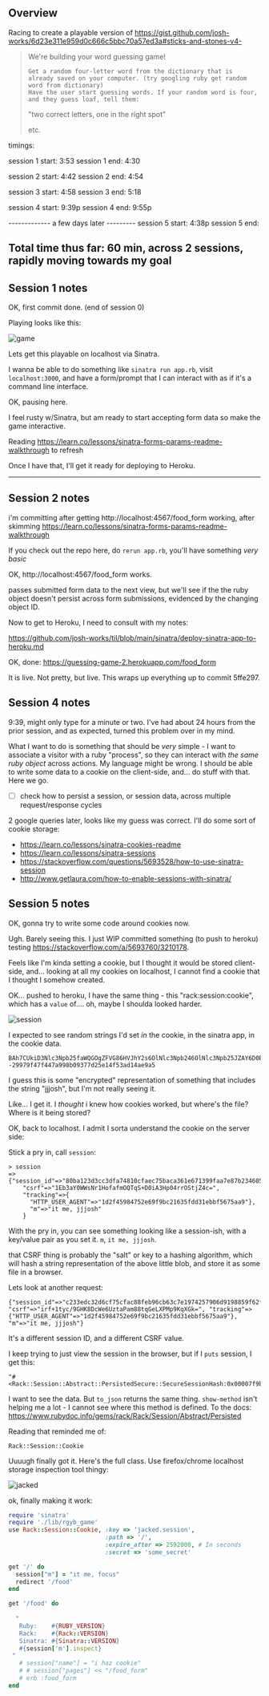## Overview

Racing to create a playable version of https://gist.github.com/josh-works/6d23e311e959d0c666c5bbc70a57ed3a#sticks-and-stones-v4-

> We're building your word guessing game!
> 
>     Get a random four-letter word from the dictionary that is already saved on your computer. (try googling ruby get random word from dictionary)
>     Have the user start guessing words. If your random word is four, and they guess loaf, tell them:
> 
> "two correct letters, one in the right spot"
> 
> etc.

timings: 

session 1 start: 3:53 
session 1 end: 4:30

session 2 start: 4:42
session 2 end: 4:54

session 3 start: 4:58
session 3 end: 5:18

session 4 start: 9:39p
session 4 end: 9:55p

------------- a few days later ---------
session 5 start: 4:38p
session 5 end: 

Total time thus far: 60 min, across 2 sessions, rapidly moving towards my goal
---------------
## Session 1 notes

OK, first commit done. (end of session 0)

Playing looks like this: 

![game](/images/playing-game.jpg)

Lets get this playable on localhost via Sinatra.

I wanna be able to do something like `sinatra run app.rb`, visit `localhost:3000`, and have a form/prompt that I can interact with as if it's a command line interface. 

OK, pausing here. 

I feel rusty w/Sinatra, but am ready to start accepting form data so make the game interactive.

Reading https://learn.co/lessons/sinatra-forms-params-readme-walkthrough to refresh

Once I have that, I'll get it ready for deploying to Heroku. 

------------------

## Session 2 notes

i'm committing after getting http://localhost:4567/food_form working, after skimming https://learn.co/lessons/sinatra-forms-params-readme-walkthrough

If you check out the repo here, do `rerun app.rb`, you'll have something _very basic_


OK, http://localhost:4567/food_form works.

passes submitted form data to the next view, but we'll see if the the ruby object doesn't persist across form submissions, evidenced by the changing object ID.

Now to get to Heroku, I need to consult with my notes:

https://github.com/josh-works/til/blob/main/sinatra/deploy-sinatra-app-to-heroku.md

OK, done: https://guessing-game-2.herokuapp.com/food_form

It is live. Not pretty, but live. This wraps up everything up to commit 5ffe297.

## Session 4 notes

9:39, might only type for a minute or two. I've had about 24 hours from the prior session, and as expected, turned this problem over in my mind. 

What I want to do is something that should be _very_ simple - I want to associate a visitor with a ruby "process", so they can interact with _the same ruby object_ across actions. My language might be wrong. I should be able to write some data to a cookie on the client-side, and... do stuff with that. Here we go.

- [ ] check how to persist a session, or session data, across multiple request/response cycles

2 google queries later, looks like my guess was correct. I'll do some sort of cookie storage:

- https://learn.co/lessons/sinatra-cookies-readme
- https://learn.co/lessons/sinatra-sessions
- https://stackoverflow.com/questions/5693528/how-to-use-sinatra-session
- http://www.getlaura.com/how-to-enable-sessions-with-sinatra/

## Session 5 notes

OK, gonna try to write some code around cookies now.

Ugh. Barely seeing this. I just WIP committed something (to push to heroku) testing https://stackoverflow.com/a/5693760/3210178. 

Feels like I'm kinda setting a cookie, but I thought it would be stored client-side, and... looking at all my cookies on localhost, I cannot find a cookie that I thought I somehow created. 

OK... pushed to heroku, I have the same thing - this "rack:session:cookie", which has a `value` of.... oh, maybe I shoulda looked harder. 

![session](/images/session.jpg)

I expected to see random strings I'd set _in_ the cookie, in the sinatra app, in the cookie data.

```
BAh7CUkiD3Nlc3Npb25faWQGOgZFVG86HVJhY2s6OlNlc3Npb246OlNlc3Npb25JZAY6D0BwdWJsaWNfaWRJIkVlODhlNDcwN2RmNTg1ZjEyMmJiNTlhZWI3OTk2MzFjZjRhNjhhZWMyOGI5OTUwOWI3OWMwNzNkNzRjMjkyNDJhBjsARkkiCWNzcmYGOwBGSSIxK0p5eVVqNjI5KzE4K3U2R1lLNTFjZGN2SnlNRUo2MGV2KzJ1SlhydGlnST0GOwBGSSINdHJhY2tpbmcGOwBGewZJIhRIVFRQX1VTRVJfQUdFTlQGOwBUSSItMWQyZjQ1OTg0NzUyZTY5ZjliYzIxNjM1ZmRkMzFlYmJmNTY3NWFhOQY7AEZJIgZtBjsAVEkiEml0IG1lLCBqampvc2gGOwBU--29979f47f447a998b09377d25e14f53ad14ae9a5
```

I guess this is some "encrypted" representation of something that includes the string "jjjosh", but I'm not really seeing it.

Like... I get it. I _thought_ i knew how cookies worked, but where's the file? Where is it being stored? 

OK, back to localhost. I admit I sorta understand the cookie on the server side:

Stick a pry in, call `session`:

```
> session
=> {"session_id"=>"80ba123d3cc3dfa74810cfaec75baca361e671399faa7e87b234605018c57c6a", 
    "csrf"=>"1Eb3aY0WWsNr1HofafmOQTqS+D0iA3Hp04rrOStjZ4c=", 
    "tracking"=>{
      "HTTP_USER_AGENT"=>"1d2f45984752e69f9bc21635fdd31ebbf5675aa9"}, 
      "m"=>"it me, jjjosh"
    }
```

With the pry in, you can see something looking like a session-ish, with a key/value pair as you set it. `m`, `it me, jjjosh`. 

that CSRF thing is probably the "salt" or key to a hashing algorithm, which will hash a string representation of the above little blob, and store it as some file in a browser. 

Lets look at another request:

```
{"session_id"=>"c233edc32d6cf75cfac88feb96cb63c7e1974257906d9198859f62ffbe4a5e11", "csrf"=>"irf+1tyc/9GHK8DcWe6UztaPam88tqGeLXPMp9KqXGk=", "tracking"=>{"HTTP_USER_AGENT"=>"1d2f45984752e69f9bc21635fdd31ebbf5675aa9"}, "m"=>"it me, jjjosh"}
```

It's a different session ID, and a different CSRF value. 

I keep trying to just view the session in the browser, but if I `puts` session, I get this:

```
"#<Rack::Session::Abstract::PersistedSecure::SecureSessionHash:0x00007f9bd7178d90>"
```

I want to see the data. But `to_json` returns the same thing. `show-method` isn't helping me a lot - I cannot see where this method is defined. To the docs: https://www.rubydoc.info/gems/rack/Rack/Session/Abstract/Persisted

Reading that reminded me of:

```
Rack::Session::Cookie
```


Uuuugh finally got it. Here's the full class. Use firefox/chrome localhost storage inspection tool thingy:

![jacked](/images/jacked.jpg)

ok, finally making it work:

```ruby
require 'sinatra'
require './lib/rgyb_game'
use Rack::Session::Cookie, :key => 'jacked.session',
                           :path => '/',
                           :expire_after => 2592000, # In seconds
                           :secret => 'some_secret'

get '/' do  
  session["m"] = "it me, focus"
  redirect '/food'
end

get '/food' do
  
  "
   Ruby:    #{RUBY_VERSION}
   Rack:    #{Rack::VERSION}
   Sinatra: #{Sinatra::VERSION}
   #{session['m'].inspect}
 "
   # session["name"] = "i haz cookie"
   # # session["pages"] << "/food_form"
   # erb :food_form
end
```